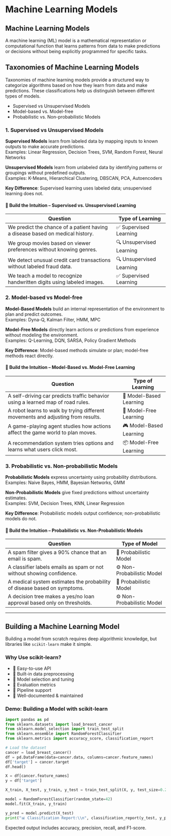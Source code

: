 # Machine Learning Models

## Machine Learning Models

A machine learning (ML) model is a mathematical representation or computational function that learns patterns from data to make predictions or decisions without being explicitly programmed for specific tasks.

## Taxonomies of Machine Learning Models

Taxonomies of machine learning models provide a structured way to categorize algorithms based on how they learn from data and make predictions. These classifications help us distinguish between different types of models.

- Supervised vs Unsupervised Models
- Model-based vs. Model-free
- Probabilistic vs. Non-probabilistic Models

### 1. Supervised vs Unsupervised Models

**Supervised Models** learn from labeled data by mapping inputs to known outputs to make accurate predictions.  
Examples: Linear Regression, Decision Trees, SVM, Random Forest, Neural Networks

**Unsupervised Models** learn from unlabeled data by identifying patterns or groupings without predefined outputs.  
Examples: K-Means, Hierarchical Clustering, DBSCAN, PCA, Autoencoders

**Key Difference**: Supervised learning uses labeled data; unsupervised learning does not.

#### 🧠 Build the Intuition – Supervised vs. Unsupervised Learning

| Question | Type of Learning |
|---------|------------------|
| We predict the chance of a patient having a disease based on medical history. | ✅ Supervised Learning |
| We group movies based on viewer preferences without knowing genres. | 🔍 Unsupervised Learning |
| We detect unusual credit card transactions without labeled fraud data. | 🔍 Unsupervised Learning |
| We teach a model to recognize handwritten digits using labeled images. | ✅ Supervised Learning |

### 2. Model-based vs Model-free

**Model-Based Models** build an internal representation of the environment to plan and predict outcomes.  
Examples: Dyna-Q, Kalman Filter, HMM, MPC

**Model-Free Models** directly learn actions or predictions from experience without modeling the environment.  
Examples: Q-Learning, DQN, SARSA, Policy Gradient Methods

**Key Difference**: Model-based methods simulate or plan; model-free methods react directly.

#### 🧠 Build the Intuition – Model-Based vs. Model-Free Learning

| Question | Type of Learning |
|---------|------------------|
| A self-driving car predicts traffic behavior using a learned map of road rules. | 🚗 Model-Based Learning |
| A robot learns to walk by trying different movements and adjusting from results. | 🤖 Model-Free Learning |
| A game-playing agent studies how actions affect the game world to plan moves. | 🎮 Model-Based Learning |
| A recommendation system tries options and learns what users click most. | 📦 Model-Free Learning |

### 3. Probabilistic vs. Non-probabilistic Models

**Probabilistic Models** express uncertainty using probability distributions.  
Examples: Naive Bayes, HMM, Bayesian Networks, GMM

**Non-Probabilistic Models** give fixed predictions without uncertainty estimates.  
Examples: SVM, Decision Trees, KNN, Linear Regression

**Key Difference**: Probabilistic models output confidence; non-probabilistic models do not.

#### 🧠 Build the Intuition – Probabilistic vs. Non-Probabilistic Models

| Question | Type of Model |
|---------|------------------|
| A spam filter gives a 90% chance that an email is spam. | 🎯 Probabilistic Model |
| A classifier labels emails as spam or not without showing confidence. | ⚙️ Non-Probabilistic Model |
| A medical system estimates the probability of disease based on symptoms. | 🎯 Probabilistic Model |
| A decision tree makes a yes/no loan approval based only on thresholds. | ⚙️ Non-Probabilistic Model |

---

## Building a Machine Learning Model

Building a model from scratch requires deep algorithmic knowledge, but libraries like `scikit-learn` make it simple.

### Why Use scikit-learn?

- 🔧 Easy-to-use API
- 🧹 Built-in data preprocessing
- 🔁 Model selection and tuning
- 📏 Evaluation metrics
- 🧩 Pipeline support
- 🧪 Well-documented & maintained

### Demo: Building a Model with scikit-learn

```python
import pandas as pd
from sklearn.datasets import load_breast_cancer
from sklearn.model_selection import train_test_split
from sklearn.ensemble import RandomForestClassifier
from sklearn.metrics import accuracy_score, classification_report

# Load the dataset
cancer = load_breast_cancer()
df = pd.DataFrame(data=cancer.data, columns=cancer.feature_names)
df['target'] = cancer.target
df.head()

X = df[cancer.feature_names]
y = df['target']

X_train, X_test, y_train, y_test = train_test_split(X, y, test_size=0.2, random_state=42)

model = RandomForestClassifier(random_state=42)
model.fit(X_train, y_train)

y_pred = model.predict(X_test)
print("📊 Classification Report:\\n", classification_report(y_test, y_pred))
```
Expected output includes accuracy, precision, recall, and F1-score.